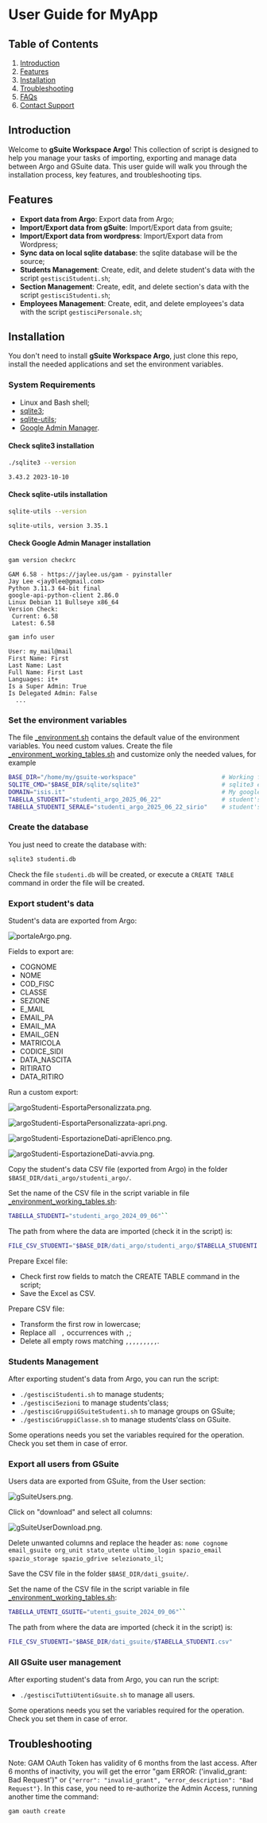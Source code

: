 # User Guide for MyApp

## Table of Contents

1. [Introduction](#introduction)
2. [Features](#features)
3. [Installation](#installation)
4. [Troubleshooting](#troubleshooting)
5. [FAQs](#faqs)
6. [Contact Support](#contact-support)

## Introduction

Welcome to **gSuite Workspace Argo**! This collection of script is designed to help you manage your tasks of importing, exporting and manage data between Argo and GSuite data. This user guide will walk you through the installation process, key features, and troubleshooting tips.

## Features

- **Export data from Argo**: Export data from Argo;
- **Import/Export data from gSuite**: Import/Export data from gsuite;
- **Import/Export data from wordpress**: Import/Export data from Wordpress;
- **Sync data on local sqlite database**: the sqlite database will be the source;
- **Students Management**: Create, edit, and delete student's data with the script ``gestisciStudenti.sh``;
- **Section Management**: Create, edit, and delete section's data with the script ``gestisciStudenti.sh``;
- **Employees Management**: Create, edit, and delete employees's data with the script ``gestisciPersonale.sh``;

## Installation

You don't need to install **gSuite Workspace Argo**, just clone this repo, install the needed applications and set the environment variables.

### System Requirements

- Linux and Bash shell;
- [sqlite3](https://www.sqlite.org/index.html);
- [sqlite-utils](https://pypi.org/project/sqlite-utils/);
- [Google Admin Manager](https://github.com/GAM-team/GAM/wiki).

#### Check sqlite3 installation

```bash
./sqlite3 --version
```

```plaintext
3.43.2 2023-10-10
```

#### Check sqlite-utils installation

```bash
sqlite-utils --version
```

```plaintext
sqlite-utils, version 3.35.1
```

#### Check Google Admin Manager installation

```bash
gam version checkrc
```

```plaintext
GAM 6.58 - https://jaylee.us/gam - pyinstaller
Jay Lee <jay0lee@gmail.com>
Python 3.11.3 64-bit final
google-api-python-client 2.86.0
Linux Debian 11 Bullseye x86_64
Version Check:
 Current: 6.58
 Latest: 6.58
```

```bash
gam info user
```

```plaintext
User: my_mail@mail
First Name: First
Last Name: Last
Full Name: First Last
Languages: it+
Is a Super Admin: True
Is Delegated Admin: False
  ...
```

### Set the environment variables

The file [_environment.sh](environment.sh) contains the default value of the environment variables. You need custom values. Create the file [_environment_working_tables.sh](_environment_working_tables.sh) and customize only the needed values, for example

```bash
BASE_DIR="/home/my/gsuite-workspace"                        # Working folder
SQLITE_CMD="$BASE_DIR/sqlite/sqlite3"                       # sqlite3 executable
DOMAIN="isis.it"                                            # My google domain name
TABELLA_STUDENTI="studenti_argo_2025_06_22"                 # student's table
TABELLA_STUDENTI_SERALE="studenti_argo_2025_06_22_sirio"    # student's table for evening courses
```

### Create the database

You just need to create the database with:

```bash
sqlite3 studenti.db
```

Check the file ``studenti.db`` will be created, or execute a ``CREATE TABLE`` command in order the file will be created.

### Export student's data

Student's data are exported from Argo:

![portaleArgo.png](/dati_argo/studenti_argo/portaleArgo.png).

Fields to export are:

- COGNOME
- NOME
- COD_FISC
- CLASSE
- SEZIONE
- E_MAIL
- EMAIL_PA
- EMAIL_MA
- EMAIL_GEN
- MATRICOLA
- CODICE_SIDI
- DATA_NASCITA
- RITIRATO
- DATA_RITIRO

Run a custom export:

![argoStudenti-EsportaPersonalizzata.png](/dati_argo/studenti_argo/argoStudenti-EsportaPersonalizzata.png).

![argoStudenti-EsportaPersonalizzata-apri.png](/dati_argo/studenti_argo/argoStudenti-EsportaPersonalizzata-apri.png).

![argoStudenti-EsportazioneDati-apriElenco.png](/dati_argo/studenti_argo/argoStudenti-EsportazioneDati-apriElenco.png).

![argoStudenti-EsportazioneDati-avvia.png](/dati_argo/studenti_argo/argoStudenti-EsportazioneDati-avvia.png).

Copy the student's data CSV file (exported from Argo) in the folder ``$BASE_DIR/dati_argo/studenti_argo/``.

Set the name of the CSV file in the script variable in file [_environment_working_tables.sh](_environment_working_tables.sh): 

```bash
TABELLA_STUDENTI="studenti_argo_2024_09_06"``
```

The path from where the data are imported (check it in the script) is: 

```bash
FILE_CSV_STUDENTI="$BASE_DIR/dati_argo/studenti_argo/$TABELLA_STUDENTI.csv"
```

Prepare Excel file:

- Check first row fields to match the CREATE TABLE command in the script;
- Save the Excel as CSV.

Prepare CSV file:

- Transform the first row in lowercase;
- Replace all `` ,`` occurrences with ``,``;
- Delete all empty rows matching ``,,,,,,,,,``.

### Students Management

After exporting student's data from Argo, you can run the script:

- ``./gestisciStudenti.sh`` to manage students;
- ``./gestisciSezioni`` to manage students'class;
- ``./gestisciGruppiGSuiteStudenti.sh`` to manage groups on GSuite;
- ``./gestisciGruppiClasse.sh`` to manage students'class on GSuite.

Some operations needs you set the variables required for the operation. Check you set them in case of error.

### Export all users from GSuite

Users data are exported from GSuite, from the User section:

![gSuiteUsers.png](/dati_gsuite/gsuite_export_all_users.png).

Click on "download" and select all columns:

![gSuiteUserDownload.png](/dati_gsuite/gsuite_export_all_users_choose_all_fields.png).

Delete unwanted columns and replace the header as: 
``nome cognome email_gsuite org_unit stato_utente ultimo_login spazio_email spazio_storage spazio_gdrive selezionato_il``;

Save the CSV file in the folder ``$BASE_DIR/dati_gsuite/``.

Set the name of the CSV file in the script variable in file [_environment_working_tables.sh](_environment_working_tables.sh): 

```bash
TABELLA_UTENTI_GSUITE="utenti_gsuite_2024_09_06"``
```

The path from where the data are imported (check it in the script) is: 

```bash
FILE_CSV_STUDENTI="$BASE_DIR/dati_gsuite/$TABELLA_STUDENTI.csv"
```

### All GSuite user management

After exporting student's data from Argo, you can run the script:

- ``./gestisciTuttiUtentiGsuite.sh`` to manage all users.

Some operations needs you set the variables required for the operation. Check you set them in case of error.

## Troubleshooting

Note: GAM OAuth Token has validity of 6 months from the last access. After 6 months of inactivity, you will get the error "gam ERROR: ('invalid_grant: Bad Request')" or ``{"error": "invalid_grant", "error_description": "Bad Request"}``. In this case, you need to re-authorize the Admin Access, running another time the command:

```bash
gam oauth create
```
